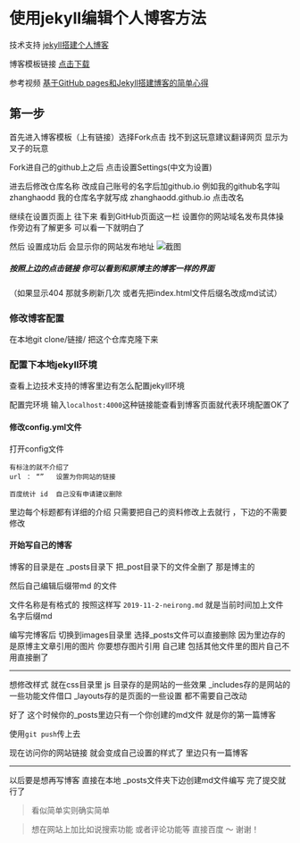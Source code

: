 # 使用jekyll编辑个人博客方法

技术支持 [jekyll搭建个人博客](http://baixin.io:8000/2016/10/jekyll_tutorials1/)

博客模板链接 [点击下载](https://github.com/leopardpan/leopardpan.github.io)

参考视频 [基于GitHub pages和Jekyll搭建博客的简单心得](https://www.bilibili.com/video/av13994132?from=search&seid=17253021043020471547)

## 第一步

首先进入博客模板（上有链接）选择Fork点击 找不到这玩意建议翻译网页 显示为叉子的玩意

Fork进自己的github上之后 点击设置Settings(中文为设置) 

进去后修改仓库名称 改成自己账号的名字后加github.io 例如我的github名字叫zhanghaodd  我的仓库名字就写成 zhanghaodd.github.io  点击改名

继续在设置页面上  往下来 看到GitHub页面这一栏  设置你的网站域名发布具体操作旁边有了解更多 可以看一下就明白了 

然后 设置成功后  会显示你的网站发布地址
![截图](/home/liuhaopeng/zhanghaodd.github.io/images/payimg/aaa.png)

##### 按照上边的点击链接 你可以看到和原博主的博客一样的界面 
（如果显示404 那就多刷新几次 或者先把index.html文件后缀名改成md试试）

### 修改博客配置 

在本地git clone/链接/  把这个仓库克隆下来  

### 配置下本地jekyll环境  

查看上边技术支持的博客里边有怎么配置jekyll环境

配置完环境 输入`localhost:4000`这种链接能查看到博客页面就代表环境配置OK了

#### 修改config.yml文件

打开config文件
```
有标注的就不介绍了
url ： “”   设置为你网站的链接

百度统计 id  自己没有申请建议删除
```
里边每个标题都有详细的介绍  只需要把自己的资料修改上去就行 ，下边的不需要修改

#### 开始写自己的博客

博客的目录是在 _posts目录下 把_post目录下的文件全删了 那是博主的

然后自己编辑后缀带md 的文件

文件名称是有格式的 按照这样写 `2019-11-2-neirong.md` 就是当前时间加上文件名字后缀md

编写完博客后 切换到images目录里 选择_posts文件可以直接删除 因为里边存的是原博主文章引用的图片  你要想存图片引用 自己建  包括其他文件里的图片自己不用直接删了

---
想修改样式 就在css目录里  js 目录存的是网站的一些效果 _includes存的是网站的一些功能文件借口  _layouts存的是页面的一些设置  都不需要自己改动 

好了  这个时候你的_posts里边只有一个你创建的md文件 就是你的第一篇博客 

使用`git push`传上去  

现在访问你的网站链接  就会变成自己设置的样式了  里边只有一篇博客  

---
以后要是想再写博客 直接在本地 _posts文件夹下边创建md文件编写  完了提交就行了


> 看似简单实则确实简单

> 想在网站上加比如说搜索功能 或者评论功能等 直接百度 ～ 谢谢！
